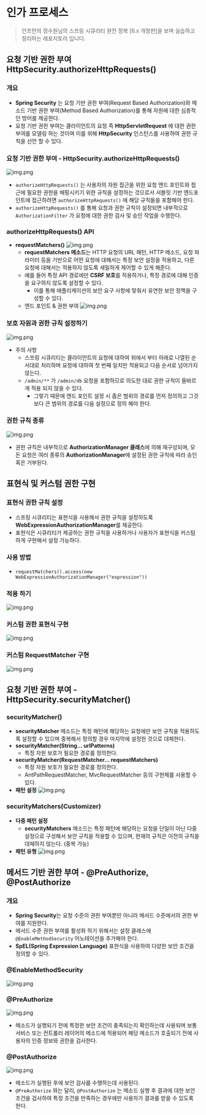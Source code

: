 # 인가 프로세스

> 인프런의 정수원님의 스프링 시큐리티 완전 정복 [6.x 개정판]을 보며 실습하고 정리하는 레포지토리 입니다.

## 요청 기반 권한 부여 HttpSecurity.authorizeHttpRequests()
### 개요
- **Spring Security** 는 요청 기반 권한 부여(Request Based Authorization)와 메소드 기반 권한 부여(Method Based Authorization)를 통해 자원에 대한 심층적인 방어를 제공한다.
- 요청 기반 권한 부여는 클라이언트의 요청 즉 **HttpServletRequest** 에 대한 권한 부여를 모델링 하는 것이며 이를 위해 **HttpSecurity** 인스턴스를 사용하여 권한 규칙을 선언 할 수 있다.

### 요청 기반 권한 부여 - HttpSecurity.authorizeHttpRequests()
![img.png](사진폴더/08/요청%20기반%20권한%20부여%20-%20HttpSecurity.authorizeHttpRequests().png)
- `authorizeHttpRequests()` 는 사용자의 자원 접근을 위한 요청 엔드 포인트와 접근에 필요한 권한을 매핑시키기 위한 규칙을 설정하는 것으로서 서블릿 기반
  엔드포인트에 접근하려면 `authorizeHttpRequests()` 에 해당 규칙들을 포함해야 한다.
- `authorizeHttpRequests()` 를 통해 요청과 권한 규칙이 설정되면 내부적으로 `AuthorizationFilter` 가 요청에 대한 권한 검사 및 승인 작업을 수행한다.

### authorizeHttpRequests() API 
- **requestMatchers()**
    ![img.png](사진폴더/08/requestMatchers.png)
  - **requestMatchers 메소드**는 HTTP 요청의 URL 패턴, HTTP 메소드, 요청 파라미터 등을 기반으로 어떤 요청에 대해서는 특정 보안 설정을 적용하고,
  다른 요청에 대해서는 적용하지 않도록 세밀하게 제어할 수 있게 해준다.
  - 예를 들어 특정 API 경로에만 **CSRF 보호**를 적용하거나, 특정 경로에 대해 인증을 요구하지 않도록 설정할 수 있다.
    - 이를 통해 애플리케이션의 보안 요구 사항에 맞춰서 유연한 보안 정책을 구성할 수 있다.
  - 엔드 포인트 & 권한 부여
    ![img.png](사진폴더/08/엔드%20포인트%20&%20권한%20부여.png)

### 보호 자원과 권한 규칙 설정하기
![img.png](사진폴더/08/보호%20자원과%20권한%20규칙%20설정하기.png)
- 주의 사항
  - 스프링 시큐리티는 클라이언트의 요청에 대하여 위에서 부터 아래로 나열된 순서대로 처리하며 요청에 대하여 첫 번째 일치만 적용되고 다음 순서로 넘어가지 않는다.
  - `/admin/**` 가 `/admin/db` 요청을 포함하므로 의도한 대로 권한 규칙이 올바르게 적용 되지 않을 수 있다. 
    - 그렇기 때문에 엔드 포인트 설정 시 좁은 범위의 경로를 먼저 정의하고 그것 보다 큰 범위의 경로를 다음 설정으로 정의 해야 한다.

### 권한 규칙 종류
![img.png](사진폴더/08/권한%20규칙%20종류.png)
- 권한 규칙은 내부적으로 **AuthorizationManager 클래스**에 의해 재구성되며, 모든 요청은 여러 종류의 **AuthorizationManager**에 설정된 권한 규칙에
따라 승인 혹은 거부된다.


## 표현식 및 커스텀 권한 구현
### 표현식 권한 규칙 설정
- 스프링 시큐리티는 표현식을 사용해서 권한 규칙을 설정하도록 **WebExpressionAuthorizationManager**를 제공한다.
- 표현식은 시큐리티가 제공하는 권한 규칙을 사용하거나 사용자가 표현식을 커스텀하게 구현해서 설정 가능하다.

### 사용 방법
- `requestMatchers().access(new WebExpressionAuthorizationManager("expression"))`

### 적용 하기
![img.png](사진폴더/08/적용%20하기.png)

### 커스텀 권한 표현식 구현
![img.png](사진폴더/08/커스텀%20권한%20표현식%20구현.png)

### 커스텀 RequestMatcher 구현
![img.png](사진폴더/08/커스텀%20RequestMatcher%20구현.png)

## 요청 기반 권한 부여 - HttpSecurity.securityMatcher()
### securityMatcher()
- **securityMatcher** 메소드는 특정 패턴에 해당하는 요청에만 보안 규칙을 적용하도록 설정할 수 있으며 중복해서 정의할 경우 마지막에 설정한 것으로 대체한다.
- **securityMatcher(String... urlPatterns)**
  - 특정 자원 보호가 필요한 경로를 정의한다.
- **securityMatcher(RequestMatcher... requestMatchers)**
  - 특정 자원 보호가 필요한 경로를 정의한다. 
  - AntPathRequestMatcher, MvcRequestMatcher 등의 구현체를 사용할 수 있다.
- **패턴 설정**
  ![img.png](사진폴더/08/패턴%20설정.png)

### securityMatchers(Customizer<RequestMatcherConfigurer>)
- **다중 패턴 설정**
  - **securityMatchers** 메소드는 특정 패턴에 해당하는 요청을 단일이 아닌 다중 설정으로 구성해서 보안 규칙을 적용할 수 있으며, 현재의 규칙은 이전의 규칙을 대체하지 않는다. (중복 가능)
- **패턴 유형**
  ![img.png](사진폴더/08/패턴%20유형.png)


## 메서드 기반 권한 부여 - @PreAuthorize, @PostAuthorize
### 개요
- **Spring Security**는 요청 수준의 권한 부여뿐만 아니라 메서드 수준에서의 권한 부여를 지원한다.
- 메서드 수준 권한 부여를 활성화 하기 위해서는 설정 클래스에 `@EnableMethodSecurity` 어노테이션을 추가해야 한다.
- **SpEL(Spring Expression Language)** 표현식을 사용하여 다양한 보안 조건을 정의할 수 있다.

### @EnableMethodSecurity
![img.png](사진폴더/08/@EnableMethodSecurity.png)

### @PreAuthorize
![img.png](사진폴더/08/@PreAuthorize.png)
- 메소드가 실행되기 전에 특정한 보안 조건이 충족되는지 확인하는데 사용되며 보통 서비스 또는 컨트롤러 레이어의 메소드에 적용되어 해당 메소드가 호출되기 전에
사용자의 인증 정보와 권한을 검사한다.

### @PostAuthorize
![img.png](사진폴더/08/@PostAuthorize.png)
- 메소드가 실행된 후에 보안 검사를 수행하는데 사용된다.
- `@PreAuthorize` 와는 달리, `@PostAuthorize` 는 메소드 실행 후 결과에 대한 보안 조건을 검사하여 특정 조건을 만족하는 경우에만 사용자가 결과를
받을 수 있도록 한다.